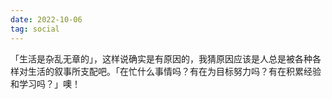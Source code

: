 ```yaml
---
date: 2022-10-06
tag: social
---
```

「生活是杂乱无章的」，这样说确实是有原因的，我猜原因应该是人总是被各种各样对生活的叙事所支配吧。「在忙什么事情吗？有在为目标努力吗？有在积累经验和学习吗？」噢！